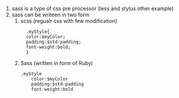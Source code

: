 1. sass is a type of css pre processor (less and stylus other example)
2. sass can be writeen in two form
   1. scss (regualr css with few modification)
      ```
        .myStyle{
        color:$myColor;
        padding:$std-padding;
        font-weight:bold;
        }
      ```
   2. Sass (written in form of Ruby)
      ```
      .myStyle
          color:$myColor
          padding:$std-padding
          font-weight:bold
      ```

